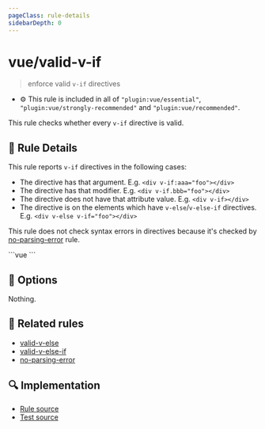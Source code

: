 ```yaml
---
pageClass: rule-details
sidebarDepth: 0
---
```

# vue/valid-v-if
> enforce valid `v-if` directives

- :gear: This rule is included in all of `"plugin:vue/essential"`, `"plugin:vue/strongly-recommended"` and `"plugin:vue/recommended"`.

This rule checks whether every `v-if` directive is valid.

## :book: Rule Details

This rule reports `v-if` directives in the following cases:

- The directive has that argument. E.g. `<div v-if:aaa="foo"></div>`
- The directive has that modifier. E.g. `<div v-if.bbb="foo"></div>`
- The directive does not have that attribute value. E.g. `<div v-if></div>`
- The directive is on the elements which have `v-else`/`v-else-if` directives. E.g. `<div v-else v-if="foo"></div>`

This rule does not check syntax errors in directives because it's checked by [no-parsing-error] rule.

<eslint-code-block :rules="{'vue/valid-v-if': ['error']}">
```vue
<template>
  <!-- ✓ GOOD -->
  <div v-if="foo"/>
  <div v-else-if="bar"/>
  <div v-else/>

  <!-- ✗ BAD -->
  <div v-if/>
  <div v-if:aaa="foo"/>
  <div v-if.bbb="foo"/>
  <div
    v-if="foo"
    v-else
  />
  <div
    v-if="foo"
    v-else-if="bar"
  />
</template>
```
</eslint-code-block>

## :wrench: Options

Nothing.

## :couple: Related rules

- [valid-v-else]
- [valid-v-else-if]
- [no-parsing-error]


[valid-v-else]:    valid-v-else.md
[valid-v-else-if]: valid-v-else-if.md
[no-parsing-error]:      no-parsing-error.md

## :mag: Implementation

- [Rule source](https://github.com/vuejs/eslint-plugin-vue/blob/master/lib/rules/valid-v-if.js)
- [Test source](https://github.com/vuejs/eslint-plugin-vue/blob/master/tests/lib/rules/valid-v-if.js)
